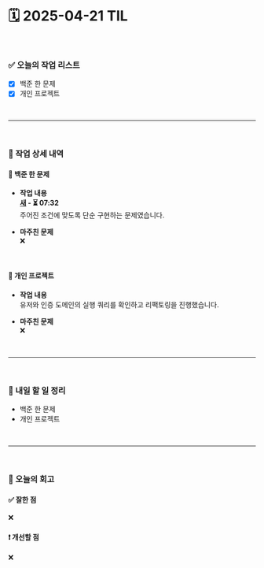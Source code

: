 # 🗓️ 2025-04-21 TIL

<br>

### ✅ 오늘의 작업 리스트  
- [x] 백준 한 문제  
- [x] 개인 프로젝트

<br>

---

<br>

### 📌 작업 상세 내역  

#### 🔹 백준 한 문제  
- **작업 내용**<br>
**[새](https://www.acmicpc.net/problem/1568) - ⏳ 07:32**<br>
주어진 조건에 맞도록 단순 구현하는 문제였습니다.

- **마주친 문제**<br>
❌

<br>

#### 🔹 개인 프로젝트
- **작업 내용**<br>
유저와 인증 도메인의 실행 쿼리를 확인하고 리팩토링을 진행했습니다.

- **마주친 문제**<br>
❌

<br>

---

<br>

### 🚀 내일 할 일 정리  

- 백준 한 문제  
- 개인 프로젝트

<br>

---

<br>

### 🧐 오늘의 회고  

#### ✅ 잘한 점
❌

#### ❗ 개선할 점
❌


<br><br><br>